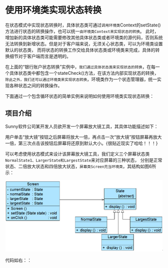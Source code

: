 # 使用环境类实现状态转换

在状态模式中实现状态转换时，具体状态类可通过`调用环境类`Context的setState()方法进行状态的转换操作，也可以统一`由环境类Context来实现状态的转换`。
此时，增加新的具体状态类可能需要修改其他具体状态类或者环境类的源代码，否则系统无法转换到新增状态。但是对于客户端来说，无须关心状态类，可以为环境类设置默认的状态类，
而将状态的转换工作交给具体状态类或环境类来完成，具体的转换细节对于客户端而言是透明的。

在上面的“银行账户状态转换”实例中，`我们通过具体状态类来实现状态的转换`，在每一个具体状态类中都包含一个stateCheck()方法，在该方法内部实现状态的转换，
`除此之外，我们还可以通过环境类来实现状态转换`，环境类作为一个状态管理器，统一实现各种状态之间的转换操作。

下面通过一个包含循环状态的简单实例来说明如何使用环境类实现状态转换：

## 项目介绍

Sunny软件公司某开发人员欲开发一个屏幕放大镜工具，其具体功能描述如下：

用户单击“放大镜”按钮之后屏幕将放大一倍，再点击一次“放大镜”按钮屏幕再放大一倍，第三次点击该按钮后屏幕将还原到默认大小。{很贴近现实了哈哈！！！}

可以考虑使用状态模式来设计该屏幕放大镜工具，我们定义三个屏幕状态类`NormalState1、LargerState和LargestState`来对应屏幕的三种状态，
分别是正常状态、二倍放大状态和四倍放大状态，`屏幕类Screen充当环境类`，其结构如图6所示：

![img.png](放大镜结构图、.png)

代码如右：：

















